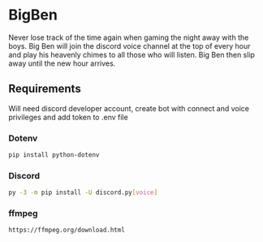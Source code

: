 # BigBen

Never lose track of the time again when gaming the night away with the boys. Big Ben will join the discord voice channel at the top of every hour and play his heavenly chimes to all those who will listen. Big Ben then slip away until the new hour arrives.

## Requirements 
Will need discord developer account, create bot with connect and voice privileges and add token to .env file

### Dotenv
```sh
pip install python-dotenv
```

### Discord
```sh
py -3 -m pip install -U discord.py[voice]
```

### ffmpeg
```sh
https://ffmpeg.org/download.html
```
